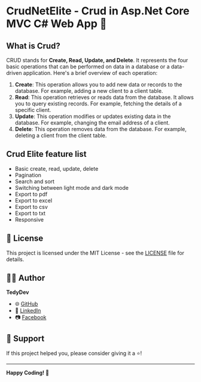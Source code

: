 # CrudNetElite - Crud in Asp.Net Core MVC C# Web App 🚀

## What is Crud?

CRUD stands for **Create, Read, Update, and Delete**. It represents the four basic operations that can be performed on data in a database or a data-driven application. Here's a brief overview of each operation:

1. **Create**: This operation allows you to add new data or records to the database. For example, adding a new client to a client table.
2. **Read**: This operation retrieves or reads data from the database. It allows you to query existing records. For example, fetching the details of a specific client.
3. **Update**: This operation modifies or updates existing data in the database. For example, changing the email address of a client.
4. **Delete**: This operation removes data from the database. For example, deleting a client from the client table.

## Crud Elite feature list

- Basic create, read, update, delete
- Pagination
- Search and sort
- Switching between light mode and dark mode
- Export to pdf
- Export to excel
- Export to csv
- Export to txt
- Responsive

## 📝 License

This project is licensed under the MIT License - see the [LICENSE](LICENSE) file for details.

## 👨‍💻 Author

**TedyDev**

- 🌐 [GitHub](https://github.com/Tedydev-web)
- 💼 [LinkedIn](https://www.linkedin.com/in/hieudat-tedydev)
- 📷 [Facebook](https://www.facebook.com/tedydevweb)

## 🙏 Support

If this project helped you, please consider giving it a ⭐️!

---

**Happy Coding! 🎉**
